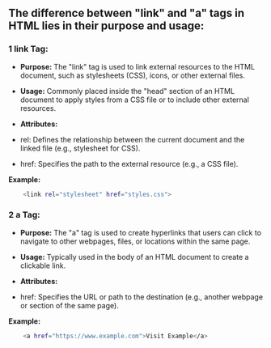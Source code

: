 
## The difference between "link" and "a" tags in HTML lies in their purpose and usage:

### 1 link Tag:
- **Purpose:**  The "link" tag is used to link external resources to the HTML document, such as stylesheets (CSS), icons, or other external files.

- **Usage:** Commonly placed inside the "head" section of an HTML document to apply styles from a CSS file or to include other external resources.

- **Attributes:**

- rel: Defines the relationship between the current document and the linked file (e.g., stylesheet for CSS).

- href: Specifies the path to the external resource (e.g., a CSS file).

**Example:**

```bash
    <link rel="stylesheet" href="styles.css">
```

### 2 a Tag:
- **Purpose:** The "a" tag is used to create hyperlinks that users can click to navigate to other webpages, files, or locations within the same page.

- **Usage:** Typically used in the body of an HTML document to create a clickable link.

- **Attributes:**
- href: Specifies the URL or path to the destination (e.g., another webpage or section of the same page).

**Example:**

```bash
    <a href="https://www.example.com">Visit Example</a>
```